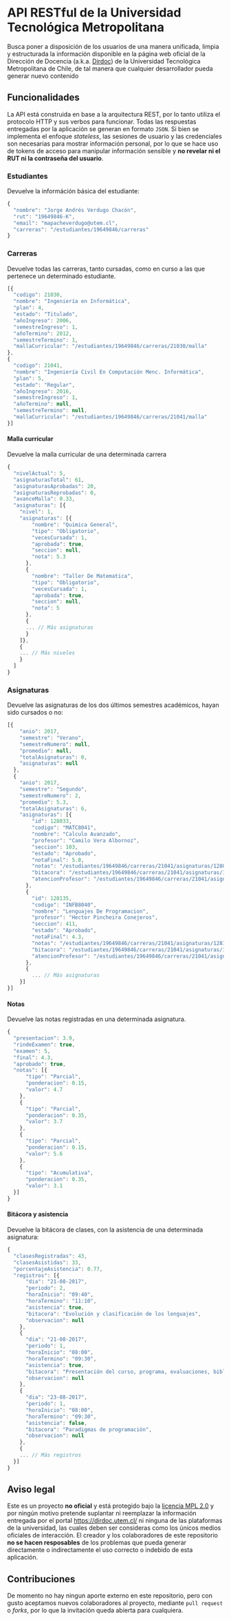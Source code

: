API RESTful de la Universidad Tecnológica Metropolitana
======
Busca poner a disposición de los usuarios de una manera unificada, limpia y estructurada la información disponible en la página web oficial de la Dirección de Docencia (a.k.a. [Dirdoc](https://dirdoc.utem.cl/)) de la Universidad Tecnológica Metropolitana de Chile, de tal manera que cualquier desarrollador pueda generar nuevo contenido 

Funcionalidades
------
La API está construida en base a la arquitectura REST, por lo tanto utiliza el protocolo HTTP y sus verbos para funcionar. Todas las respuestas entregadas por la aplicación se generan en formato `JSON`. Si bien se implementa el enfoque *stateless*, las sesiones de usuario y las credenciales son necesarias para mostrar información personal, por lo que se hace uso de tokens de acceso para manipular información sensible y **no revelar ni el RUT ni la contraseña del usuario**.
### Estudiantes
Devuelve la információn básica del estudiante:
```javascript
{
  "nombre": "Jorge Andrés Verdugo Chacón",
  "rut": "19649846-K",
  "email": "mapacheverdugo@utem.cl",
  "carreras": "/estudiantes/19649846/carreras"
}
```
### Carreras
Devuelve todas las carreras, tanto cursadas, como en curso a las que pertenece un determinado estudiante.
```javascript
[{
  "codigo": 21030,
  "nombre": "Ingeniería en Informática",
  "plan": 4,
  "estado": "Titulado",
  "añoIngreso": 2006,
  "semestreIngreso": 1,
  "añoTermino": 2012,
  "semestreTermino": 1,
  "mallaCurricular": "/estudiantes/19649846/carreras/21030/malla"
},
{
  "codigo": 21041,
  "nombre": "Ingeniería Civil En Computación Menc. Informática",
  "plan": 5,
  "estado": "Regular",
  "añoIngreso": 2016,
  "semestreIngreso": 1,
  "añoTermino": null,
  "semestreTermino": null,
  "mallaCurricular": "/estudiantes/19649846/carreras/21041/malla"
}]
```
#### Malla curricular
Devuelve la malla curricular de una determinada carrera
```javascript
{
  "nivelActual": 5,
  "asignaturasTotal": 61,
  "asignaturasAprobadas": 20,
  "asignaturasReprobadas": 0,
  "avanceMalla": 0.33,
  "asignaturas": [{
    "nivel": 1,
    "asignaturas": [{
        "nombre": "Quimica General",
        "tipo": "Obligatorio",
        "vecesCursada": 1,
        "aprobada": true,
        "seccion": null,
        "nota": 5.3
      },
      {
        "nombre": "Taller De Matematica",
        "tipo": "Obligatorio",
        "vecesCursada": 1,
        "aprobada": true,
        "seccion": null,
        "nota": 5
      },
      {
      ... // Más asignaturas
      }
    ]},
    {
    ... // Más niveles
    }
  ]
}
```
### Asignaturas
Devuelve las asignaturas de los dos últimos semestres académicos, hayan sido cursados o no:
```javascript
[{
    "anio": 2017,
    "semestre": "Verano",
    "semestreNumero": null,
    "promedio": null,
    "totalAsignaturas": 0,
    "asignaturas": null
  },
  {
    "anio": 2017,
    "semestre": "Segundo",
    "semestreNumero": 2,
    "promedio": 5.3,
    "totalAsignaturas": 6,
    "asignaturas": [{
        "id": 128033,
        "codigo": "MATC8041",
        "nombre": "Calculo Avanzado",
        "profesor": "Camilo Vera Albornoz",
        "seccion": 103,
        "estado": "Aprobado",
        "notaFinal": 5.8,
        "notas": "/estudiantes/19649846/carreras/21041/asignaturas/128033/notas",
        "bitacora": "/estudiantes/19649846/carreras/21041/asignaturas/128033/bitacora",
        "atencionProfesor": "/estudiantes/19649846/carreras/21041/asignaturas/128033/atencion"
      },
      {
        "id": 128135,
        "codigo": "INFB8040",
        "nombre": "Lenguajes De Programacion",
        "profesor": "Hector Pincheira Conejeros",
        "seccion": 411,
        "estado": "Aprobado",
        "notaFinal": 4.3,
        "notas": "/estudiantes/19649846/carreras/21041/asignaturas/128135/notas",
        "bitacora": "/estudiantes/19649846/carreras/21041/asignaturas/128135/bitacora",
        "atencionProfesor": "/estudiantes/19649846/carreras/21041/asignaturas/128135/atencion"
      },
      {
        ... // Más asignaturas
    }]
}]
```
#### Notas
Devuelve las notas registradas en una determinada asignatura.
```javascript
{
  "presentacion": 3.9,
  "rindeExamen": true,
  "examen": 5,
  "final": 4.3,
  "aprobado": true,
  "notas": [{
      "tipo": "Parcial",
      "ponderacion": 0.15,
      "valor": 4.7
    },
    {
      "tipo": "Parcial",
      "ponderacion": 0.35,
      "valor": 3.7
    },
    {
      "tipo": "Parcial",
      "ponderacion": 0.15,
      "valor": 5.6
    },
    {
      "tipo": "Acumulativa",
      "ponderacion": 0.35,
      "valor": 3.1
  }]
}
```
#### Bitácora y asistencia
Devuelve la bitácora de clases, con la asistencia de una determinada asignatura:
```javascript
{
  "clasesRegistradas": 43,
  "clasesAsistidas": 33,
  "porcentajeAsistencia": 0.77,
  "registros": [{
      "dia": "21-08-2017",
      "periodo": 2,
      "horaInicio": "09:40",
      "horaTermino": "11:10",
      "asistencia": true,
      "bitacora": "Evolución y clasificación de los lenguajes",
      "observacion": null
    },
    {
      "dia": "21-08-2017",
      "periodo": 1,
      "horaInicio": "08:00",
      "horaTermino": "09:30",
      "asistencia": true,
      "bitacora": "Presentación del curso, programa, evaluaciones, bibliografía",
      "observacion": null
    },
    {
      "dia": "23-08-2017",
      "periodo": 1,
      "horaInicio": "08:00",
      "horaTermino": "09:30",
      "asistencia": false,
      "bitacora": "Paradigmas de programación",
      "observacion": null
    },
    {
    ... // Más registros
  }]
}
```
Aviso legal
------
Este es un proyecto **no oficial** y está protegido bajo la [licencia MPL 2.0](https://github.com/mapacheverdugo/api-dirdoc-utem/blob/master/LICENSE) y por ningún motivo pretende suplantar ni reemplazar la información entregada por el portal https://dirdoc.utem.cl/ ni ninguna de las plataformas de la universidad, las cuales deben ser consideras como los únicos medios oficiales de interacción. El creador y los colaboradores de este repositorio **no se hacen resposables** de los problemas que pueda generar directamente o indirectamente el uso correcto o indebido de esta aplicación.

Contribuciones
------
De momento no hay ningun aporte externo en este repositorio, pero con gusto aceptamos nuevos colaboradores al proyecto, mediante `pull request` o *forks*, por lo que la invitación queda abierta para cualquiera.


